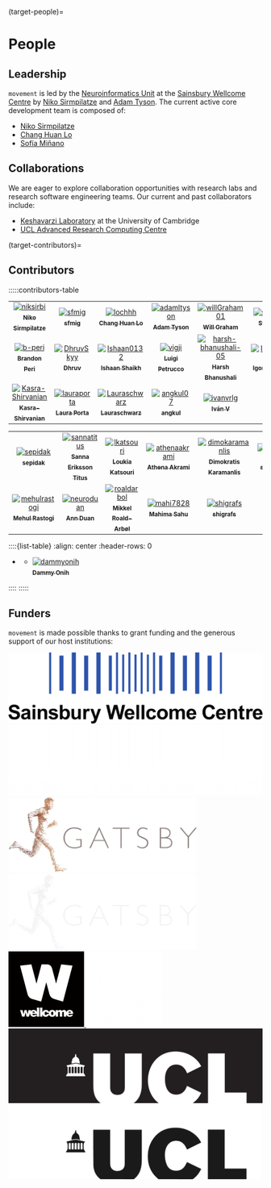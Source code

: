 (target-people)=
# People

## Leadership
`movement` is led by the [Neuroinformatics Unit](https://neuroinformatics.dev/) at the
[Sainsbury Wellcome Centre](https://www.sainsburywellcome.org/web/) by [Niko Sirmpilatze](https://github.com/niksirbi) and
[Adam Tyson](https://github.com/adamltyson).
The current active core development team is composed of:
- [Niko Sirmpilatze](https://github.com/niksirbi)
- [Chang Huan Lo](https://github.com/lochhh)
- [Sofía Miñano](https://github.com/sfmig)

## Collaborations
We are eager to explore collaboration opportunities with research labs and research software engineering teams.
Our current and past collaborators include:
- [Keshavarzi Laboratory](https://www.keshavarzilab.com/) at the University of Cambridge
- [UCL Advanced Research Computing Centre](https://www.ucl.ac.uk/advanced-research-computing/advanced-research-computing-centre)

(target-contributors)=
## Contributors
:::::contributors-table
<!-- ======================= AUTO: REPOSITORY CONTRIBUTORS =======================
This section contains contributors who have committed to the movement repository.
This is automatically updated via GitHub Actions and should not be modified.
=============================================================================== -->
<!-- readme: contributors -start -->
<table>
	<tbody>
		<tr>
            <td align="center">
                <a href="https://github.com/niksirbi">
                    <img src="https://avatars.githubusercontent.com/u/20923448?v=4" width="100;" alt="niksirbi"/>
                    <br />
                    <sub><b>Niko Sirmpilatze</b></sub>
                </a>
            </td>
            <td align="center">
                <a href="https://github.com/sfmig">
                    <img src="https://avatars.githubusercontent.com/u/33267254?v=4" width="100;" alt="sfmig"/>
                    <br />
                    <sub><b>sfmig</b></sub>
                </a>
            </td>
            <td align="center">
                <a href="https://github.com/lochhh">
                    <img src="https://avatars.githubusercontent.com/u/14955489?v=4" width="100;" alt="lochhh"/>
                    <br />
                    <sub><b>Chang Huan Lo</b></sub>
                </a>
            </td>
            <td align="center">
                <a href="https://github.com/adamltyson">
                    <img src="https://avatars.githubusercontent.com/u/13147259?v=4" width="100;" alt="adamltyson"/>
                    <br />
                    <sub><b>Adam Tyson</b></sub>
                </a>
            </td>
            <td align="center">
                <a href="https://github.com/willGraham01">
                    <img src="https://avatars.githubusercontent.com/u/32364977?v=4" width="100;" alt="willGraham01"/>
                    <br />
                    <sub><b>Will Graham</b></sub>
                </a>
            </td>
            <td align="center">
                <a href="https://github.com/stellaprins">
                    <img src="https://avatars.githubusercontent.com/u/30465823?v=4" width="100;" alt="stellaprins"/>
                    <br />
                    <sub><b>Stella Prins</b></sub>
                </a>
            </td>
		</tr>
		<tr>
            <td align="center">
                <a href="https://github.com/b-peri">
                    <img src="https://avatars.githubusercontent.com/u/77279592?v=4" width="100;" alt="b-peri"/>
                    <br />
                    <sub><b>Brandon Peri</b></sub>
                </a>
            </td>
            <td align="center">
                <a href="https://github.com/DhruvSkyy">
                    <img src="https://avatars.githubusercontent.com/u/49231411?v=4" width="100;" alt="DhruvSkyy"/>
                    <br />
                    <sub><b>Dhruv</b></sub>
                </a>
            </td>
            <td align="center">
                <a href="https://github.com/Ishaan0132">
                    <img src="https://avatars.githubusercontent.com/u/35690029?v=4" width="100;" alt="Ishaan0132"/>
                    <br />
                    <sub><b>Ishaan Shaikh</b></sub>
                </a>
            </td>
            <td align="center">
                <a href="https://github.com/vigji">
                    <img src="https://avatars.githubusercontent.com/u/10400212?v=4" width="100;" alt="vigji"/>
                    <br />
                    <sub><b>Luigi Petrucco</b></sub>
                </a>
            </td>
            <td align="center">
                <a href="https://github.com/harsh-bhanushali-05">
                    <img src="https://avatars.githubusercontent.com/u/109029538?v=4" width="100;" alt="harsh-bhanushali-05"/>
                    <br />
                    <sub><b>Harsh Bhanushali </b></sub>
                </a>
            </td>
            <td align="center">
                <a href="https://github.com/IgorTatarnikov">
                    <img src="https://avatars.githubusercontent.com/u/61896994?v=4" width="100;" alt="IgorTatarnikov"/>
                    <br />
                    <sub><b>Igor Tatarnikov</b></sub>
                </a>
            </td>
		</tr>
		<tr>
            <td align="center">
                <a href="https://github.com/Kasra-Shirvanian">
                    <img src="https://avatars.githubusercontent.com/u/164632798?v=4" width="100;" alt="Kasra-Shirvanian"/>
                    <br />
                    <sub><b>Kasra-Shirvanian</b></sub>
                </a>
            </td>
            <td align="center">
                <a href="https://github.com/lauraporta">
                    <img src="https://avatars.githubusercontent.com/u/29216006?v=4" width="100;" alt="lauraporta"/>
                    <br />
                    <sub><b>Laura Porta</b></sub>
                </a>
            </td>
            <td align="center">
                <a href="https://github.com/Lauraschwarz">
                    <img src="https://avatars.githubusercontent.com/u/104347948?v=4" width="100;" alt="Lauraschwarz"/>
                    <br />
                    <sub><b>Lauraschwarz</b></sub>
                </a>
            </td>
            <td align="center">
                <a href="https://github.com/angkul07">
                    <img src="https://avatars.githubusercontent.com/u/129066458?v=4" width="100;" alt="angkul07"/>
                    <br />
                    <sub><b>angkul</b></sub>
                </a>
            </td>
            <td align="center">
                <a href="https://github.com/ivanvrlg">
                    <img src="https://avatars.githubusercontent.com/u/131998802?v=4" width="100;" alt="ivanvrlg"/>
                    <br />
                    <sub><b>Iván V</b></sub>
                </a>
            </td>
		</tr>
	<tbody>
</table>
<!-- readme: contributors -end -->

<!-- ===================== MANUAL: OTHER GITHUB CONTRIBUTORS =====================
This section contains other manually added contributors (on GitHub) who have not
contributed to the movement repository, but have contributed in other ways (e.g. by
providing sample data, or by actively participating in discussions).
=============================================================================== -->
<!-- readme: Sepidak,sannatitus,lkatsouri,athenaakrami,dimokaramanlis,shailajaAkella,mehulrastogi,NeuroDuan,roaldarbol,Mahi7828,ShigrafS -start -->
<table>
	<tbody>
		<tr>
            <td align="center">
                <a href="https://github.com/sepidak">
                    <img src="https://avatars.githubusercontent.com/u/28627358?v=4" width="100;" alt="sepidak"/>
                    <br />
                    <sub><b>sepidak</b></sub>
                </a>
            </td>
            <td align="center">
                <a href="https://github.com/sannatitus">
                    <img src="https://avatars.githubusercontent.com/u/100142813?v=4" width="100;" alt="sannatitus"/>
                    <br />
                    <sub><b>Sanna Eriksson Titus</b></sub>
                </a>
            </td>
            <td align="center">
                <a href="https://github.com/lkatsouri">
                    <img src="https://avatars.githubusercontent.com/u/36635672?v=4" width="100;" alt="lkatsouri"/>
                    <br />
                    <sub><b>Loukia Katsouri</b></sub>
                </a>
            </td>
            <td align="center">
                <a href="https://github.com/athenaakrami">
                    <img src="https://avatars.githubusercontent.com/u/25442928?v=4" width="100;" alt="athenaakrami"/>
                    <br />
                    <sub><b>Athena Akrami</b></sub>
                </a>
            </td>
            <td align="center">
                <a href="https://github.com/dimokaramanlis">
                    <img src="https://avatars.githubusercontent.com/u/1114242?v=4" width="100;" alt="dimokaramanlis"/>
                    <br />
                    <sub><b>Dimokratis Karamanlis</b></sub>
                </a>
            </td>
            <td align="center">
                <a href="https://github.com/shailajaakella">
                    <img src="https://avatars.githubusercontent.com/u/68871896?v=4" width="100;" alt="shailajaakella"/>
                    <br />
                    <sub><b>shailajaakella</b></sub>
                </a>
            </td>
		</tr>
		<tr>
            <td align="center">
                <a href="https://github.com/mehulrastogi">
                    <img src="https://avatars.githubusercontent.com/u/22076299?v=4" width="100;" alt="mehulrastogi"/>
                    <br />
                    <sub><b>Mehul Rastogi</b></sub>
                </a>
            </td>
            <td align="center">
                <a href="https://github.com/neuroduan">
                    <img src="https://avatars.githubusercontent.com/u/32085285?v=4" width="100;" alt="neuroduan"/>
                    <br />
                    <sub><b>Ann Duan</b></sub>
                </a>
            </td>
            <td align="center">
                <a href="https://github.com/roaldarbol">
                    <img src="https://avatars.githubusercontent.com/u/25629697?v=4" width="100;" alt="roaldarbol"/>
                    <br />
                    <sub><b>Mikkel Roald-Arbøl</b></sub>
                </a>
            </td>
            <td align="center">
                <a href="https://github.com/mahi7828">
                    <img src="https://avatars.githubusercontent.com/u/140162102?v=4" width="100;" alt="mahi7828"/>
                    <br />
                    <sub><b>Mahima Sahu</b></sub>
                </a>
            </td>
            <td align="center">
                <a href="https://github.com/shigrafs">
                    <img src="https://avatars.githubusercontent.com/u/140247389?v=4" width="100;" alt="shigrafs"/>
                    <br />
                    <sub><b>shigrafs</b></sub>
                </a>
            </td>
		</tr>
	<tbody>
</table>
<!-- readme: Sepidak,sannatitus,lkatsouri,athenaakrami,dimokaramanlis,shailajaAkella,mehulrastogi,NeuroDuan,roaldarbol,Mahi7828,ShigrafS -end -->

<!-- =================== MANUAL: OTHER NON-GITHUB CONTRIBUTORS ===================
This section contains other manually added contributors (not on GitHub) who have not
contributed to the movement repository, but have contributed in other ways (e.g. by
providing sample data, or by actively participating in discussions).
=============================================================================== -->
::::{list-table}
:align: center
:header-rows: 0

*   - [![dammyonih](https://www.sainsburywellcome.org/web/sites/default/files/styles/thumbnail_scale_and_crop/public/2018-12/dammy.jpg) <br /> <sub><b>Dammy Onih</b></sub>](https://www.sainsburywellcome.org/web/people/dammy-onih)

::::
:::::

## Funders
`movement` is made possible thanks to grant funding and the generous support of our host institutions:

<div class="things-in-a-row">
    <a href="https://www.sainsburywellcome.org/" target="_blank">
        <img src="../_static/light-logo-swc.png" alt="Sponsors" class="only-light img-sponsor-large"/>
        <img src="../_static/dark-logo-swc.png" alt="Sponsors" class="only-dark img-sponsor-large"/>
    </a>
    <a href="https://www.ucl.ac.uk/gatsby/gatsby-computational-neuroscience-unit" target="_blank">
        <img src="../_static/light-logo-gatsby.png" alt="Sponsors" class="only-light img-sponsor-large"/>
        <img src="../_static/dark-logo-gatsby.png" alt="Sponsors" class="only-dark img-sponsor-large"/>
    </a>
    <a href="https://wellcome.org" target="_blank">
        <img src="../_static/light-wellcome-logo.png" alt="Sponsors" class="only-light img-sponsor-large"/>
        <img src="../_static/dark-wellcome-logo.png" alt="Sponsors" class="only-dark img-sponsor-large"/>
    </a>
    <a href="https://www.ucl.ac.uk/" target="_blank">
        <img src="../_static/light-logo-ucl.png" alt="Sponsors" class="only-light img-sponsor-large"/>
        <img src="../_static/dark-logo-ucl.png" alt="Sponsors" class="only-dark img-sponsor-large"/>
    </a>
</div>
